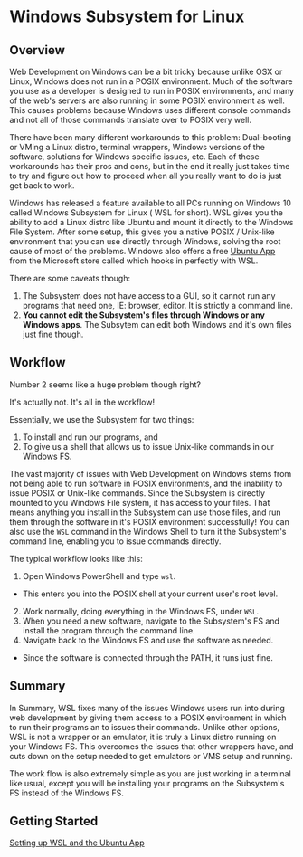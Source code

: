 
# Windows Subsystem for Linux 
 
## Overview  
 
Web Development on Windows can be a bit tricky because unlike OSX or Linux, Windows does not run in a POSIX environment. Much of the software you use as a developer is designed to run in POSIX environments, and many of the web's servers are also running in some POSIX environment as well. This causes problems because Windows uses different console commands and not all of those commands translate over to POSIX very well. 
 
There have been many different workarounds to this problem: Dual-booting or VMing a Linux distro, terminal wrappers, Windows versions of the software, solutions for Windows specific issues, etc. Each of these workarounds has their pros and cons, but in the end it really just takes time to try and figure out how to proceed when all you really want to do is just get back to work. 
 
Windows has released a feature available to all PCs running on Windows 10 called Windows Subsystem for Linux ( WSL for short). WSL gives you the ability to add a Linux distro like Ubuntu and mount it directly to the Windows File System. After some setup, this gives you a native POSIX / Unix-like environment that you can use directly through Windows, solving the root cause of most of the problems. Windows also offers a free [Ubuntu App](https://www.microsoft.com/en-us/store/p/ubuntu/9nblggh4msv6) from the Microsoft store called which hooks in perfectly with WSL.
 
There are some caveats though: 
 
1. The Subsystem does not have access to a GUI, so it cannot run any programs that need one, IE: browser, editor. It is strictly a command line. 
1. **You cannot edit the Subsystem's files through Windows or any Windows apps**. The Subsytem can edit both Windows and it's own files just fine though. 
 
## Workflow 
 
Number 2 seems like a huge problem though right? 

It's actually not. It's all in the workflow! 
 
Essentially, we use the Subsystem for two things: 
 
1. To install and run our programs, and 
1. To give us a shell that allows us to issue Unix-like commands in our Windows FS. 
 
The vast majority of issues with Web Development on Windows stems from not being able to run software in POSIX environments, and the inability to issue POSIX or Unix-like commands. Since the Subsystem is directly mounted to you Windows File system, it has access to your files. That means anything you install in the Subsystem can use those files, and run them through the software in it's POSIX environment successfully! You can also use the `WSL` command in the Windows Shell to turn it the Subsystem's command line, enabling you to issue commands directly. 
 
The typical workflow looks like this: 
1. Open Windows PowerShell and type `wsl`. 
- This enters you into the POSIX shell at your current user's root level. 
2. Work normally, doing everything in the Windows FS, under `WSL`.  
3. When you need a new software, navigate to the Subsystem's FS and install the program through the command line. 
4. Navigate back to the Windows FS and use the software as needed. 
- Since the software is connected through the PATH, it runs just fine. 

## Summary

In Summary, WSL fixes many of the issues Windows users run into during web development by giving them access to a POSIX environment in which to run their programs an to issues their commands. Unlike other options, WSL is not a wrapper or an emulator, it is truly a Linux distro running on your Windows FS. This overcomes the issues that other wrappers have, and cuts down on the setup needed to get emulators or VMS setup and running.

The work flow is also extremely simple as you are just working in a terminal like usual, except you will be installing your programs on the Subsystem's FS instead of the Windows FS.

## Getting Started

[Setting up WSL and the Ubuntu App](./02_WSL_Ubuntu_setup.md)
